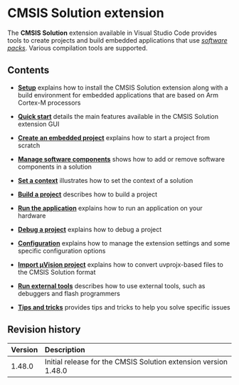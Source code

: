 # CMSIS Solution extension

The **CMSIS Solution** extension available in Visual Studio Code provides tools to create projects and build embedded applications that use [*software packs*](https://www.keil.arm.com/packs/). Various compilation tools are supported.

## Contents

- [**Setup**](installation.md) explains how to install the CMSIS Solution extension along with a build environment for
  embedded applications that are based on Arm Cortex-M processors

- [**Quick start**](quickstart.md) details the main features available in the CMSIS Solution extension GUI

- [**Create an embedded project**](create_app.md) explains how to start a project from scratch

- [**Manage software components**](./manage_components.md) shows how to add or remove software components in a solution

- [**Set a context**](./manage_settings.md) illustrates how to set the context of a solution

- [**Build a project**](build.md) describes how to build a project

- [**Run the application**](./flash.md) explains how to run an application on your hardware

- [**Debug a project**](debug.md) explains how to debug a project

- [**Configuration**](configuration.md) explains how to manage the extension settings and some specific configuration options

- [**Import µVision project**](./importuv.md) explains how to convert uvprojx-based files to the CMSIS Solution format

- [**Run external tools**](./runexternal.md) describes how to use external tools, such as debuggers and flash programmers

- [**Tips and tricks**](./tipsandtricks.md) provides tips and tricks to help you solve specific issues

## Revision history

Version            | Description
:------------------|:-------------------------
1.48.0             | Initial release for the CMSIS Solution extension version 1.48.0
